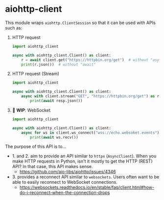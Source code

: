 # aiohttp-client

This module wraps `aiohttp.ClientSession` so that it can be used with APIs such as:

1. HTTP request
    ```py
    import aiohttp_client
    
    async with aiohttp_client.Client() as client:
        r = await client.get("https://httpbin.org/get")  # without "async with"
        print(r.json())  # without "await"
    ```
1. HTTP request (Stream)
    ```py
    import aiohttp_client
    
    async with aiohttp_client.Client() as client:
        async with client.stream("GET", "https://httpbin.org/get") as resp:  # aiohttp conventional API
            print(await resp.json())
    ```
1. 🚧 **WIP**: WebSocket
    ```py
    import aiohttp_client
    
    async with aiohttp_client.Client() as client:
        async for ws in client.ws_connect("wss://echo.websoket.events"):  # Reconnection
            print(await ws.recv())
    ```

The purpose of this API is to...

- 1\. and 2\. aim to provide an API similar to `httpx` (`AsyncClient`). When you make HTTP requests in Python, isn't it mostly to get the HTTP (REST) API? In that case, this API makes sense.
    - https://github.com/aio-libs/aiohttp/issues/4346
- 3\. provides a reconnect API similar to `websockets`. Users often want to be able to easily reconnect to WebSocket connections. 
    - https://websockets.readthedocs.io/en/stable/faq/client.html#how-do-i-reconnect-when-the-connection-drops
